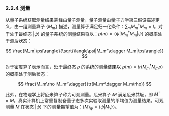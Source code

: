 ### 2.2.4 测量

从量子系统获取测量结果需经由量子测量，量子测量由量子力学第三假设描述定义，由一组测量算子 $\{M_m\}$ 描述，测量算子满足归一化条件：$\sum_m M_m^\dagger M_m=I$。对于处于最终态 $|\psi\rangle$ 的量子系统的测量结果将以：$p(m)=\langle\psi|M_m^\dagger M_m|\psi\rangle$ 的概率处于测后状态：

$$
\frac{M_m|\psi\rangle}{\sqrt{\langle\psi|M_m^\dagger M_m|\psi\rangle}}
$$

对于密度算子表示而言，处于最终态 $\rho$ 的系统的测量结果以 $p(m)=tr(M_m^\dagger M_m\rho)$ 的概率处于测后状态：

$$
\frac{M_m\rho M_m^\dagger}{tr(M_m^\dagger M_m\rho)}
$$

此外，在物理学上将厄米算子称为可观测量。厄米算子 $M$ 满足厄米共轭，即 $M^{\dagger} = M$。真实计算机上常重复制备量子态多次实验取测量的平均值为测量结果。可观测量 $M$ 在状态 $|\psi\rangle$ 下的测量期望值为：$\langle M \rangle _{\psi} = \langle \psi |M \psi \rangle$。